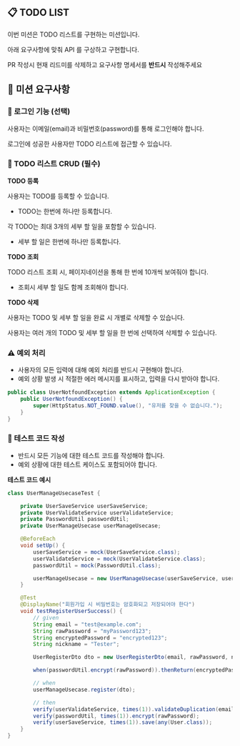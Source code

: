## 📋 TODO LIST
이번 미션은 TODO 리스트를 구현하는 미션입니다.

아래 요구사항에 맞춰 API 를 구상하고 구현합니다.

PR 작성시 현재 리드미를 삭제하고 요구사항 명세서를 **반드시** 작성해주세요  

## 🎯 미션 요구사항

### 🔑 로그인 기능 (선택)

사용자는 이메일(email)과 비밀번호(password)를 통해 로그인해야 합니다.

로그인에 성공한 사용자만 TODO 리스트에 접근할 수 있습니다.

### 📌 TODO 리스트 CRUD (필수)

**TODO 등록**

사용자는 TODO를 등록할 수 있습니다.
- TODO는 한번에 하나만 등록합니다.

각 TODO는 최대 3개의 세부 할 일을 포함할 수 있습니다.
- 세부 할 일은 한번에 하나만 등록합니다.

**TODO 조회**

TODO 리스트 조회 시, 페이지네이션을 통해 한 번에 10개씩 보여줘야 합니다.
- 조회시 세부 할 일도 함께 조회해야 합니다.

**TODO 삭제**

사용자는 TODO 및 세부 할 일을 완료 시 개별로 삭제할 수 있습니다.

사용자는 여러 개의 TODO 및 세부 할 일을 한 번에 선택하여 삭제할 수 있습니다.

### ⚠️ 예외 처리

- 사용자의 모든 입력에 대해 예외 처리를 반드시 구현해야 합니다.
- 예외 상황 발생 시 적절한 에러 메시지를 표시하고, 입력을 다시 받아야 합니다.

```java
public class UserNotfoundException extends ApplicationException {
    public UserNotfoundException() {
        super(HttpStatus.NOT_FOUND.value(), "유저를 찾을 수 없습니다.");
    }
}
```

### 🧪 테스트 코드 작성

- 반드시 모든 기능에 대한 테스트 코드를 작성해야 합니다.
- 예외 상황에 대한 테스트 케이스도 포함되어야 합니다.

**테스트 코드 예시**
```java
class UserManageUsecaseTest {

    private UserSaveService userSaveService;
    private UserValidateService userValidateService;
    private PasswordUtil passwordUtil;
    private UserManageUsecase userManageUsecase;

    @BeforeEach
    void setUp() {
        userSaveService = mock(UserSaveService.class);
        userValidateService = mock(UserValidateService.class);
        passwordUtil = mock(PasswordUtil.class);

        userManageUsecase = new UserManageUsecase(userSaveService, userValidateService, passwordUtil);
    }

    @Test
    @DisplayName("회원가입 시 비밀번호는 암호화되고 저장되어야 한다")
    void testRegisterUserSuccess() {
        // given
        String email = "test@example.com";
        String rawPassword = "myPassword123";
        String encryptedPassword = "encrypted123";
        String nickname = "Tester";

        UserRegisterDto dto = new UserRegisterDto(email, rawPassword, nickname);

        when(passwordUtil.encrypt(rawPassword)).thenReturn(encryptedPassword);

        // when
        userManageUsecase.register(dto);

        // then
        verify(userValidateService, times(1)).validateDuplication(email);
        verify(passwordUtil, times(1)).encrypt(rawPassword);
        verify(userSaveService, times(1)).save(any(User.class));
    }
}
```



